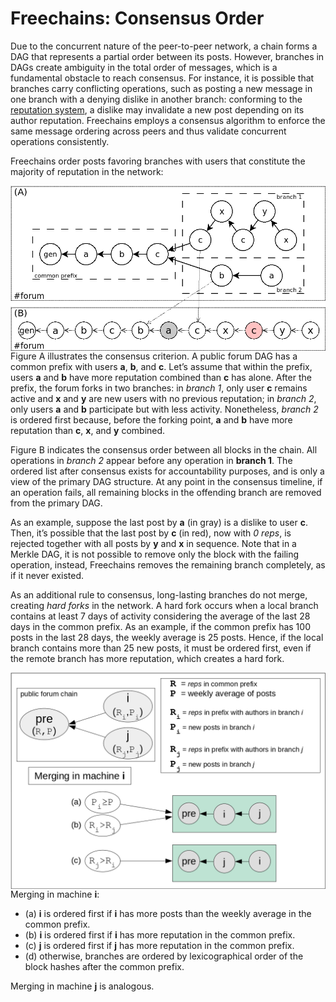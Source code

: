 # Freechains: Consensus Order

Due to the concurrent nature of the peer-to-peer network, a chain forms a DAG
that represents a partial order between its posts.
However, branches in DAGs create ambiguity in the total order of messages,
which is a fundamental obstacle to reach consensus.
For instance, it is possible that branches carry conflicting operations, such
as posting a new message in one branch with a denying dislike in another
branch: conforming to the [reputation system](reps.md), a dislike may
invalidate a new post depending on its author reputation.
Freechains employs a consensus algorithm to enforce the same message ordering
across peers and thus validate concurrent operations consistently.

Freechains order posts favoring branches with users that constitute the
majority of reputation in the network:

<img width="550" src="cons.png" align="right">

Figure A illustrates the consensus criterion.
A public forum DAG has a common prefix with users **a**, **b**, and **c**.
Let’s assume that within the prefix, users **a** and **b** have more reputation
combined than **c** has alone.
After the prefix, the forum forks in two branches:
    in *branch 1*, only user **c** remains active and **x** and **y** are new users with no previous reputation;
    in *branch 2*, only users **a** and **b** participate but with less activity.
Nonetheless, *branch 2* is ordered first because, before the forking point,
**a** and **b** have more reputation than **c**, **x**, and **y** combined.

Figure B indicates the consensus order between all blocks in the chain.
All operations in *branch 2* appear before any operation in **branch 1**.
The ordered list after consensus exists for accountability purposes, and is
only a view of the primary DAG structure.
At any point in the consensus timeline, if an operation fails, all remaining
blocks in the offending branch are removed from the primary DAG.

As an example, suppose the last post by **a** (in gray) is a dislike to user
**c**.
Then, it’s possible that the last post by **c** (in red), now with *0 reps*, is
rejected together with all posts by **y** and **x** in sequence.
Note that in a Merkle DAG, it is not possible to remove only the block with the
failing operation, instead, Freechains removes the remaining branch completely,
as if it never existed.

As an additional rule to consensus, long-lasting branches do not merge,
creating *hard forks* in the network.
A hard fork occurs when a local branch contains at least 7 days of activity
considering the average of the last 28 days in the common prefix.
As an example, if the common prefix has 100 posts in the last 28 days, the
weekly average is 25 posts.
Hence, if the local branch contains more than 25 new posts, it must be ordered
first, even if the remote branch has more reputation, which creates a hard
fork.

<img src="merge.png" width="550" align="right">

Merging in machine **i**:

- (a) **i** is ordered first if **i** has more posts than the weekly average in the common prefix.
- (b) **i** is ordered first if **i** has more reputation in the common prefix.
- (c) **j** is ordered first if **j** has more reputation in the common prefix.
- (d) otherwise, branches are ordered by lexicographical order of the block hashes after the common prefix.

Merging in machine **j** is analogous.
